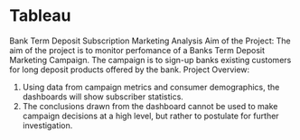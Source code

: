 # Tableau
Bank Term Deposit Subscription Marketing Analysis
Aim of the Project:
The aim of the project is to monitor perfomance
of a Banks Term Deposit Marketing Campaign. The
campaign is to sign-up banks existing customers
for long deposit products offered by the bank.
Project Overview:
1) Using data from campaign metrics and consumer
demographics, the dashboards will show subscriber
statistics.
2) The conclusions drawn from the dashboard
cannot be used to make campaign decisions at a
high level, but rather to postulate for further
investigation.
